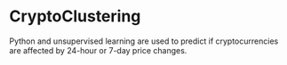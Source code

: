 # CryptoClustering
Python and unsupervised learning are used to predict if cryptocurrencies are affected by 24-hour or 7-day price changes.
